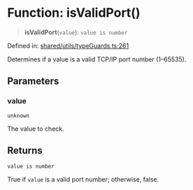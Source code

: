 # Function: isValidPort()

> **isValidPort**(`value`): `value is number`

Defined in: [shared/utils/typeGuards.ts:261](https://github.com/Nick2bad4u/Uptime-Watcher/blob/main/shared/utils/typeGuards.ts#L261)

Determines if a value is a valid TCP/IP port number (1–65535).

## Parameters

### value

`unknown`

The value to check.

## Returns

`value is number`

True if `value` is a valid port number; otherwise, false.
